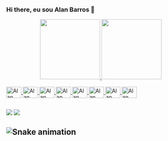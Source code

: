 ### Hi there, eu sou Alan Barros 👋

<div align="center">
  <a href="https://github.com/alanbarross">
  <img height="160em" src="https://github-readme-stats.vercel.app/api?username=alanbarross&show_icons=true&theme=radical&include_all_commits=true&count_private=true"/>
  <img height="160em" src="https://github-readme-stats.vercel.app/api/top-langs/?username=alanbarross&layout=compact&langs_count=7&theme=radical"/>

</div>

<div style="display: inline_block"><br>
  <img align="center" alt="Alan" height="30" width="40" src="https://cdn.jsdelivr.net/gh/devicons/devicon/icons/atom/atom-original-wordmark.svg" />
  <img align="center" alt="Alan" height="30" width="40"  src="https://cdn.jsdelivr.net/gh/devicons/devicon/icons/ionic/ionic-original-wordmark.svg" />
  <img align="center" alt="Alan" height="30" width="40" src="https://cdn.jsdelivr.net/gh/devicons/devicon/icons/python/python-original.svg" />
  <img align="center" alt="Alan" height="30" width="40" src="https://cdn.jsdelivr.net/gh/devicons/devicon/icons/r/r-original.svg" />
  <img align="center" alt="Alan" height="30" width="40" src="https://cdn.jsdelivr.net/gh/devicons/devicon/icons/amazonwebservices/amazonwebservices-original.svg" />
  <img align="center" alt="Alan" height="30" width="40" src="https://cdn.jsdelivr.net/gh/devicons/devicon/icons/googlecloud/googlecloud-original.svg" />
  <img align="center" alt="Alan" height="30" width="40" src="https://cdn.jsdelivr.net/gh/devicons/devicon/icons/mysql/mysql-original.svg" />
  <img align="center" alt="Alan" height="30" width="40" src="https://cdn.jsdelivr.net/gh/devicons/devicon/icons/linux/linux-original.svg" />
</div>

##

<div> 
 <a href = "mailto:alanbarrosserra@protonmail.com"><img src="https://img.shields.io/badge/-Gmail-%23333?style=for-the-badge&logo=gmail&logoColor=white" target="_blank"></a>
  <a href="https://www.linkedin.com/in/alan-barros-6aa98450/" target="_blank"><img src="https://img.shields.io/badge/-LinkedIn-%230077B5?style=for-the-badge&logo=linkedin&logoColor=white" target="_blank"></a> 
 
  ## ![Snake animation](https://github.com/ubiratan-motta/ubiratan-motta/blob/output/github-contribution-grid-snake.svg)
 
</div>
